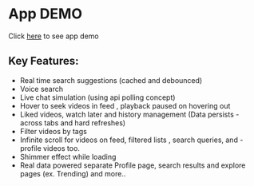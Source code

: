 # App DEMO

Click [here](https://drive.google.com/file/d/1RFIJOx-kv5ZxTtseFofZIZLAIPn-7Tqa/view?usp=drive_link) to see app demo

## Key Features:

- Real time search suggestions (cached and debounced)
- Voice search
- Live chat simulation (using api polling concept)
- Hover to seek videos in feed , playback paused on hovering out
- Liked videos, watch later and history management (Data persists -across tabs and hard refreshes)
- Filter videos by tags
- Infinite scroll for videos on feed, filtered lists , search queries, and -profile
  videos too.
- Shimmer effect while loading
- Real data powered separate Profile page, search results and explore pages (ex. Trending)
  and more..
